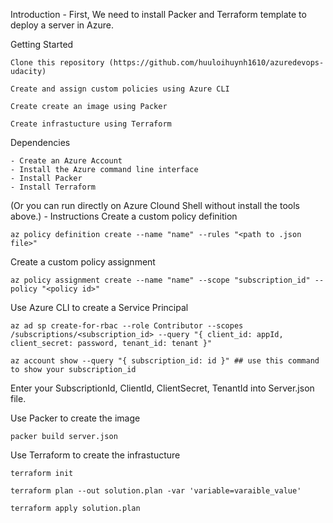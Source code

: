 Introduction
    - First, We need to install Packer and Terraform template to deploy a server in Azure.

Getting Started

    Clone this repository (https://github.com/huuloihuynh1610/azuredevops-udacity)

    Create and assign custom policies using Azure CLI

    Create create an image using Packer

    Create infrastucture using Terraform

Dependencies

    - Create an Azure Account
    - Install the Azure command line interface
    - Install Packer
    - Install Terraform
(Or you can run directly on Azure Clound Shell without install the tools above.)
    - Instructions
Create a custom policy definition

    az policy definition create --name "name" --rules "<path to .json file>"
Create a custom policy assignment

    az policy assignment create --name "name" --scope "subscription_id" --policy "<policy id>"
Use Azure CLI to create a Service Principal

    az ad sp create-for-rbac --role Contributor --scopes /subscriptions/<subscription_id> --query "{ client_id: appId, client_secret: password, tenant_id: tenant }"

    az account show --query "{ subscription_id: id }" ## use this command to show your subscription_id
Enter your SubscriptionId, ClientId, ClientSecret, TenantId into Server.json file.

Use Packer to create the image

    packer build server.json
Use Terraform to create the infrastucture

    terraform init

    terraform plan --out solution.plan -var 'variable=varaible_value'

    terraform apply solution.plan